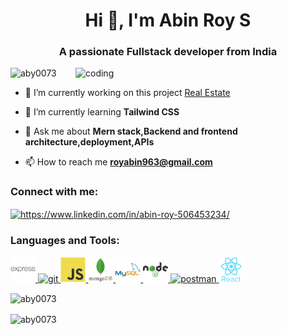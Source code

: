 <h1 align="center">Hi 👋, I'm Abin Roy S</h1>
<h3 align="center">A passionate Fullstack developer from India</h3>
<img align="right" alt="coding" width="400" src="https://i.gifer.com/fetch/w300-preview/ae/ae3e28761140fbd1ad80e282f271664d.gif">
<p align="left"> <img src="https://komarev.com/ghpvc/?username=aby0073&label=Profile%20views&color=0e75b6&style=flat" alt="aby0073" /> </p>

- 🔭 I’m currently working on this project [Real Estate](https://realestate.centrose.online/)

- 🌱 I’m currently learning **Tailwind CSS**

- 💬 Ask me about **Mern stack,Backend and frontend architecture,deployment,APIs**

- 📫 How to reach me **royabin963@gmail.com**

<h3 align="left">Connect with me:</h3>
<p align="left">
<a href="https://www.linkedin.com/in/abin-roy-506453234/" target="blank"><img align="center" src="https://raw.githubusercontent.com/rahuldkjain/github-profile-readme-generator/master/src/images/icons/Social/linked-in-alt.svg" alt="https://www.linkedin.com/in/abin-roy-506453234/" height="30" width="40" /></a>
</p>

<h3 align="left">Languages and Tools:</h3>
<p align="left"> <a href="https://expressjs.com" target="_blank" rel="noreferrer"> <img src="https://raw.githubusercontent.com/devicons/devicon/master/icons/express/express-original-wordmark.svg" alt="express" width="40" height="40"/> </a> <a href="https://git-scm.com/" target="_blank" rel="noreferrer"> <img src="https://www.vectorlogo.zone/logos/git-scm/git-scm-icon.svg" alt="git" width="40" height="40"/> </a> <a href="https://developer.mozilla.org/en-US/docs/Web/JavaScript" target="_blank" rel="noreferrer"> <img src="https://raw.githubusercontent.com/devicons/devicon/master/icons/javascript/javascript-original.svg" alt="javascript" width="40" height="40"/> </a> <a href="https://www.mongodb.com/" target="_blank" rel="noreferrer"> <img src="https://raw.githubusercontent.com/devicons/devicon/master/icons/mongodb/mongodb-original-wordmark.svg" alt="mongodb" width="40" height="40"/> </a> <a href="https://www.mysql.com/" target="_blank" rel="noreferrer"> <img src="https://raw.githubusercontent.com/devicons/devicon/master/icons/mysql/mysql-original-wordmark.svg" alt="mysql" width="40" height="40"/> </a> <a href="https://nodejs.org" target="_blank" rel="noreferrer"> <img src="https://raw.githubusercontent.com/devicons/devicon/master/icons/nodejs/nodejs-original-wordmark.svg" alt="nodejs" width="40" height="40"/> </a> <a href="https://postman.com" target="_blank" rel="noreferrer"> <img src="https://www.vectorlogo.zone/logos/getpostman/getpostman-icon.svg" alt="postman" width="40" height="40"/> </a> <a href="https://reactjs.org/" target="_blank" rel="noreferrer"> <img src="https://raw.githubusercontent.com/devicons/devicon/master/icons/react/react-original-wordmark.svg" alt="react" width="40" height="40"/> </a> </p>

<p><img align="center" src="https://github-readme-stats.vercel.app/api/top-langs?username=aby0073&show_icons=true&locale=en&layout=compact" alt="aby0073" /></p>

<p><img align="center" src="https://github-readme-streak-stats.herokuapp.com/?user=aby0073&" alt="aby0073" /></p>
